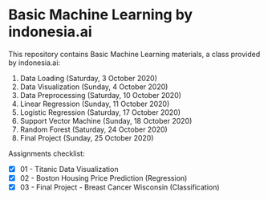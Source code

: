# Basic Machine Learning by indonesia.ai
This repository contains Basic Machine Learning materials, a class provided by indonesia.ai:

01. Data Loading (Saturday, 3 October 2020)
02. Data Visualization (Sunday, 4 October 2020)
03. Data Preprocessing (Saturday, 10 October 2020)
04. Linear Regression (Sunday, 11 October 2020)
05. Logistic Regression (Saturday, 17 October 2020)
06. Support Vector Machine (Sunday, 18 October 2020)
07. Random Forest (Saturday, 24 October 2020)
08. Final Project (Sunday, 25 October 2020)

Assignments checklist:

- [x] 01 - Titanic Data Visualization
- [x] 02 - Boston Housing Price Prediction (Regression)
- [x] 03 - Final Project - Breast Cancer Wisconsin (Classification)